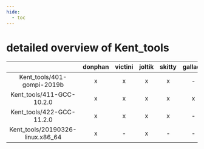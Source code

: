 ```yaml
---
hide:
  - toc
---
```


detailed overview of Kent_tools
===============================

| |donphan|victini|joltik|skitty|gallade|accelgor|swalot|doduo|
| :---: | :---: | :---: | :---: | :---: | :---: | :---: | :---: | :---: |
|Kent_tools/401-gompi-2019b|x|x|x|x|-|-|x|x|
|Kent_tools/411-GCC-10.2.0|x|x|x|x|x|-|x|x|
|Kent_tools/422-GCC-11.2.0|x|x|x|x|-|x|x|x|
|Kent_tools/20190326-linux.x86_64|x|-|x|-|-|-|-|-|
